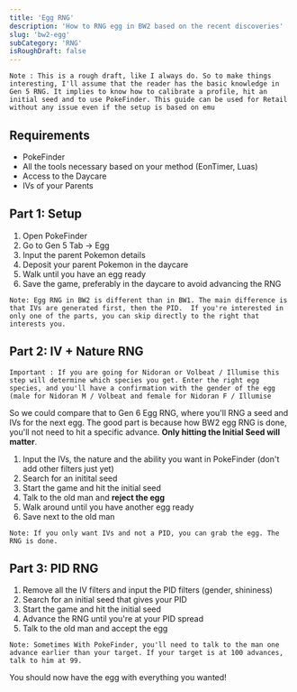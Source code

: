 ```yaml
---
title: 'Egg RNG'
description: 'How to RNG egg in BW2 based on the recent discoveries'
slug: 'bw2-egg'
subCategory: 'RNG'
isRoughDraft: false
---
```


```
Note : This is a rough draft, like I always do. So to make things interesting, I'll assume that the reader has the basic knowledge in Gen 5 RNG. It implies to know how to calibrate a profile, hit an initial seed and to use PokeFinder. This guide can be used for Retail without any issue even if the setup is based on emu
```

## Requirements

- PokeFinder
- All the tools necessary based on your method (EonTimer, Luas)
- Access to the Daycare
- IVs of your Parents

## Part 1: Setup

1. Open PokeFinder
2. Go to Gen 5 Tab -> Egg
3. Input the parent Pokemon details
4. Deposit your parent Pokemon in the daycare
5. Walk until you have an egg ready
6. Save the game, preferably in the daycare to avoid advancing the RNG

```
Note: Egg RNG in BW2 is different than in BW1. The main difference is that IVs are generated first, then the PID.  If you're interested in only one of the parts, you can skip directly to the right that interests you.
```

## Part 2: IV + Nature RNG

```
Important : If you are going for Nidoran or Volbeat / Illumise this step will determine which species you get. Enter the right egg species, and you'll have a confirmation with the gender of the egg (male for Nidoran M / Volbeat and female for Nidoran F / Illumise
```

So we could compare that to Gen 6 Egg RNG, where you'll RNG a seed and IVs for the next egg. The good part is because how BW2 egg RNG is done, you'll not need to hit a specific advance. **Only hitting the Initial Seed will matter**.

1. Input the IVs, the nature and the ability you want in PokeFinder (don't add other filters just yet)
2. Search for an initital seed
3. Start the game and hit the initial seed
4. Talk to the old man and **reject the egg**
5. Walk around until you have another egg ready
6. Save next to the old man

```
Note: If you only want IVs and not a PID, you can grab the egg. The RNG is done.
```

## Part 3: PID RNG

1. Remove all the IV filters and input the PID filters (gender, shininess)
2. Search for an initial seed that gives your PID
3. Start the game and hit the initial seed
4. Advance the RNG until you're at your PID spread
5. Talk to the old man and accept the egg

```
Note: Sometimes With PokeFinder, you'll need to talk to the man one advance earlier than your target. If your target is at 100 advances, talk to him at 99.
```

You should now have the egg with everything you wanted!
